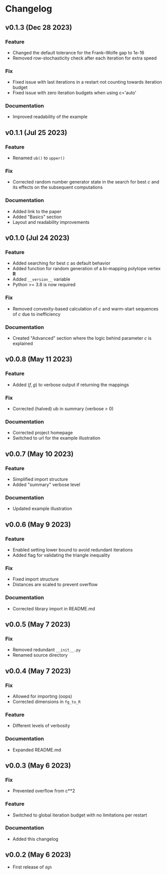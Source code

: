 # Changelog

<!--next-version-placeholder-->

## v0.1.3 (Dec 28 2023)

### Feature

- Changed the default tolerance for the Frank–Wolfe gap to 1e-16
- Removed row-stochasticity check after each iteration for extra speed

### Fix

- Fixed issue with last iterations in a restart not counting towards iteration budget
- Fixed issue with zero iteration budgets when using c='auto'

### Documentation

- Improved readability of the example

## v0.1.1 (Jul 25 2023)

### Feature

- Renamed `ub()` to `upper()`

### Fix

- Corrected random number generator state in the search for best $c$ and its effects on the subsequent computations

### Documentation

- Added link to the paper
- Added "Basics" section
- Layout and readability improvements

## v0.1.0 (Jul 24 2023)

### Feature

- Added searching for best $c$ as default behavior
- Added function for random generation of a bi-mapping polytope vertex $\mathbf{R}$
- Added `__version__` variable
- Python >= 3.8 is now required

### Fix

- Removed convexity-based calculation of $c$ and warm-start sequences of $c$ due to inefficiency

### Documentation

- Created "Advanced" section where the logic behind parameter $c$ is explained

## v0.0.8 (May 11 2023)

### Feature

- Added $(f, g)$ to verbose output if returning the mappings

### Fix

- Corrected (halved) ub in summary (verbose > 0)

### Documentation

- Corrected project homepage
- Switched to url for the example illustration 

## v0.0.7 (May 10 2023)

### Feature

- Simplified import structure
- Added "summary" verbose level

### Documentation

- Updated example illustration

## v0.0.6 (May 9 2023)

### Feature

- Enabled setting lower bound to avoid redundant iterations
- Added flag for validating the triangle inequality

### Fix

- Fixed import structure
- Distances are scaled to prevent overflow

### Documentation

- Corrected library import in README.md

## v0.0.5 (May 7 2023)

### Fix

- Removed redundant `__init__.py`
- Renamed source directory

## v0.0.4 (May 7 2023)

### Fix

- Allowed for importing (oops)
- Corrected dimensions in `fg_to_R`

### Feature

- Different levels of verbosity

### Documentation

- Expanded README.md

## v0.0.3 (May 6 2023)

### Fix

- Prevented overflow from c**2

### Feature

- Switched to global iteration budget with no limitations per restart

### Documentation

- Added this changelog

## v0.0.2 (May 6 2023)

- First release of `dgh`